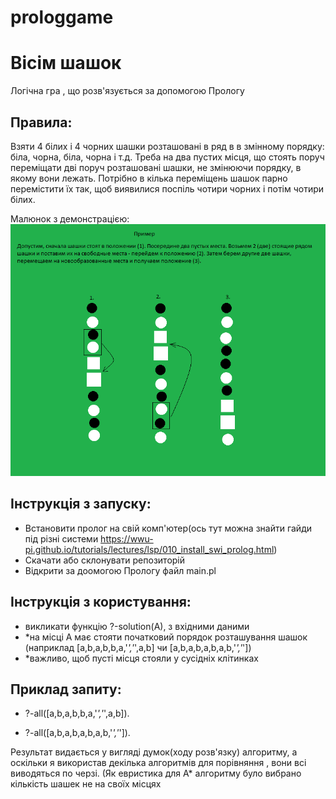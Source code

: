 # prologgame
Вісім шашок
========================
Логічна гра , що розв'язується за допомогою Прологу
  
Правила:
-------------------------
Взяти 4 білих і 4 чорних шашки розташовані в ряд в в змінному порядку: біла, чорна, біла, чорна і т.д. Треба на два пустих місця, що стоять поруч переміщати дві поруч розташовані шашки, не змінюючи порядку, в якому вони лежать. Потрібно в кілька переміщень шашок парно перемістити їх так, щоб виявилися поспіль чотири чорних і потім чотири білих.
  
  
Малюнок з демонстрацією:
![Main menu](/8shashek.png?raw=true)

  
  
Інструкція з запуску:
-------------------------
- Встановити пролог на свій комп'ютер(ось тут можна знайти гайди під різні системи https://wwu-pi.github.io/tutorials/lectures/lsp/010_install_swi_prolog.html)
- Скачати або склонувати репозиторій
- Відкрити за доомогою Прологу файл main.pl


  
  
Інструкція з користування:
-------------------------
- викликати функцію ?-solution(A), з вхідними даними
- *на місці А має стояти початковий порядок розташування шашок (наприклад [a,b,a,b,b,a,'_','_',a,b] чи [a,b,a,b,a,b,a,b,'_','_'])
- *важливо, щоб пусті місця стояли у сусідніх клітинках
  
  
Приклад запиту:
-------------------------
- ?-all([a,b,a,b,b,a,'_','_',a,b]).

- ?-all([a,b,a,b,a,b,a,b,'_','_']).  
  
  

Результат видається у вигляді думок(ходу розв'язку) алгоритму, а оскільки я використав декілька алгоритмів для порівняння , вони всі виводяться по черзі. (Як евристика для А* алгоритму було вибрано кількість шашек не на своїх місцях
